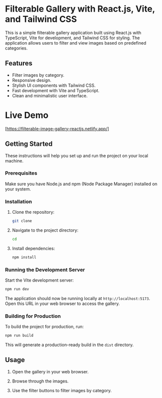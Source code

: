 # Filterable Gallery with React.js, Vite, and Tailwind CSS

This is a simple filterable gallery application built using React.js with TypeScript, Vite for development, and Tailwind CSS for styling. The application allows users to filter and view images based on predefined categories.

## Features

- Filter images by category.
- Responsive design.
- Stylish UI components with Tailwind CSS.
- Fast development with Vite and TypeScript.
- Clean and minimalistic user interface.

# Live Demo
[https://filterable-image-gallery-reactjs.netlify.app/]

## Getting Started

These instructions will help you set up and run the project on your local machine.

### Prerequisites

Make sure you have Node.js and npm (Node Package Manager) installed on your system.

### Installation

1. Clone the repository:

   ```bash
   git clone 
   ```

2. Navigate to the project directory:

   ```bash
   cd 
   ```

3. Install dependencies:

   ```bash
   npm install
   ```

### Running the Development Server

Start the Vite development server:

```bash
npm run dev
```

The application should now be running locally at `http://localhost:5173`. Open this URL in your web browser to access the gallery.

### Building for Production

To build the project for production, run:

```bash
npm run build
```

This will generate a production-ready build in the `dist` directory.

## Usage

1. Open the gallery in your web browser.

2. Browse through the images.

3. Use the filter buttons to filter images by category.

